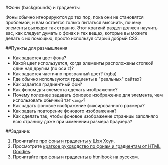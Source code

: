 #Фоны (backgrounds) и градиенты

Фоны обычно игнорируются до тех пор, пока они не становятся проблемой, и вам остается только пытаться выяснить, почему элементы выглядят так странно. Этот краткий раздел должен научить вас, как следует думать о фонах и тех вещах, которые вы можете делать с их помощью, просто используя старый добрый CSS.

##Пункты для размышления

+ Как задается цвет фона?
+ Какой цвет используется, когда элементы расположены стопкой один над другим (по оси z)?
+ Как задается частично прозрачный цвет? (rgba)
+ Где обычно используются градиенты в "реальных" сайтах?
+ Как задается градиентный фон?
+ Как фоном для элемента сделать изображение?
+ Почему полезнее задавать фоновое изображение для элемента, чем использовать обычный тэг `<img>`?
+ Как задать фоновое изображение фиксированного размера?
+ Как задать повторение фонового изображения?
+ Как сделать так, чтобы фоновое изображение страницы заполняло всю страницу даже при изменении размера браузера?

##Задание:

1. Прочитайте [про фоны и градиенты у Шэя Хоуи](http://learn.shayhowe.com/html-css/setting-backgrounds-and-gradients/).
2. Просмотрите [краткое руководство по фонам и градиентам от HTML Goodies](http://www.htmlgoodies.com/tutorials/getting_started/article.php/3866901).
3. Прочитайте [про фоны](http://htmlbook.ru/css/background) и [градиенты](http://htmlbook.ru/css/cat/gradient) в htmlbook на русском.

